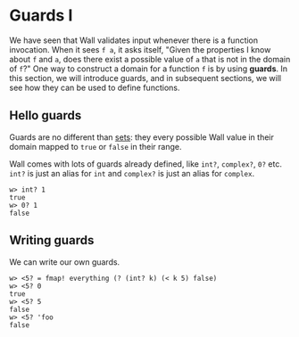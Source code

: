 # Guards I

We have seen that Wall validates input whenever there is a function invocation. When it sees `f a`, it asks itself, "Given the properties I know about `f` and `a`, does there exist a possible value of `a` that is not in the domain of `f`?" One way to construct a domain for a function `f` is by using **guards**. In this section, we will introduce guards, and in subsequent sections, we will see how they can be used to define functions.

## Hello guards

Guards are no different than [sets](./sets-1): they every possible Wall value in their domain mapped to `true` or `false` in their range.

Wall comes with lots of guards already defined, like `int?`, `complex?`, `0?` etc. `int?` is just an alias for `int` and `complex?` is just an alias for `complex`.

```
w> int? 1
true
w> 0? 1
false
```

 
## Writing guards

We can write our own guards.

```
w> <5? = fmap! everything (? (int? k) (< k 5) false)
w> <5? 0
true
w> <5? 5
false
w> <5? 'foo
false
```